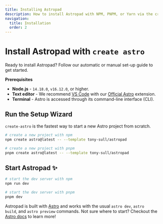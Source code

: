 ```yaml
---
title: Installing Astropad
description: How to install Astropad with NPM, PNPM, or Yarn via the create-astro CLI tool.
navigation:
  title: Installation
  order: 2
---
```


# Install Astropad with `create astro`

Ready to install Astropad? Follow our automatic or manual set-up guide to get started.

**Prerequisites**

- **Node.js** - `14.18.0`, `v16.12.0`, or higher.
- **Text editor** - We recommend [VS Code](https://code.visualstudio.com/) with our [Official Astro](https://marketplace.visualstudio.com/items?itemName=astro-build.astro-vscode) extension.
- **Terminal** - Astro is accessed through its command-line interface (CLI).

## Run the Setup Wizard

`create-astro` is the fastest way to start a new Astro project from scratch.

```bash
# create a new project with npm
npm create astro@latest -- --template tony-sull/astropad

# create a new project with pnpm
pnpm create astro@latest -- --template tony-sull/astropad
```

## Start Astropad ✨

```bash
# start the dev server with npm
npm run dev

# start the dev server with pnpm
pnpm dev
```

Astropad is built with [Astro](https://astro.build) and works with the usual `astro dev`, `astro build`, and `astro preview` commands. Not sure where to start? Checkout the [Astro docs](https://docs.astro.build) to learn more!
